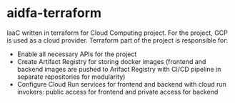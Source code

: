# aidfa-terraform

IaaC written in terraform for Cloud Computing project. For the project, GCP is used as a cloud provider. Terraform part of the project is responsible for:

- Enable all necessary APIs for the project
- Create Artifact Registry for storing docker images (frontend and backend images are pushed to Arifact Registry with CI/CD pipeline in separate repositories for modularity)
- Configure Cloud Run services for frontend and backend with cloud run invokers: public access for frontend and private access for backend
